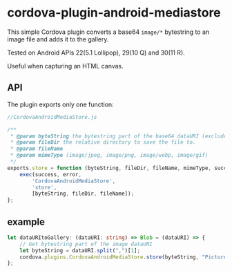 # cordova-plugin-android-mediastore
This simple Cordova plugin converts a base64 `image/*` bytestring to an image file and adds it to the gallery.

Tested on Android APIs 22(5.1 Lollipop), 29(10 Q) and 30(11 R).

Useful when capturing an HTML canvas.

## API
The plugin exports only one function:

```javascript
//CordovaAndroidMediaStore.js

/**
 * @param byteString the bytestring part of the base64 dataURI (excludes the MIME part, see the example)
 * @param fileDir the relative directory to save the file to.
 * @param fileName 
 * @param mimeType (image/jpeg, image/png, image/webp, image/gif)
 */
exports.store = function (byteString, fileDir, fileName, mimeType, success, error) {
    exec(success, error, 
        'CordovaAndroidMediaStore', 
        'store', 
        [byteString, fileDir, fileName]);
};
```

## example
```typescript
let dataURItoGallery: (dataURI: string) => Blob = (dataURI) => {
    // Get bytestring part of the image dataURI
    let byteString = dataURI.split(",")[1];
    cordova.plugins.CordovaAndroidMediaStore.store(byteString, "Pictures", "image/png", `${Date.now()}.png`);
};
```
